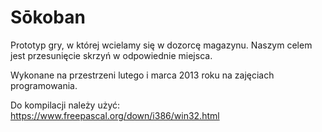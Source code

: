 # Sōkoban

Prototyp gry, w której wcielamy się w dozorcę magazynu. Naszym celem jest przesunięcie skrzyń w odpowiednie miejsca.

Wykonane na przestrzeni lutego i marca 2013 roku na zajęciach programowania. 

Do kompilacji należy użyć: https://www.freepascal.org/down/i386/win32.html
